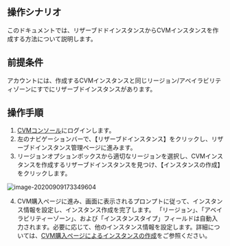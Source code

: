 ## 操作シナリオ

このドキュメントでは、リザーブドドインスタンスからCVMインスタンスを作成する方法について説明します。

## 前提条件
アカウントには、作成するCVMインスタンスと同じリージョン/アベイラビリティゾーンにすでにリザーブドインスタンスがあります。

## 操作手順

1. [CVMコンソール](https://console.cloud.tencent.com/cvm/instance/index?rid=1)にログインします。
2. 左のナビゲーションバーで、【リザーブドインスタンス】をクリックし、リザーブドインスタンス管理ページに進みます。
3. リージョンオプションボックスから適切なリージョンを選択し、CVMインスタンスを作成するリザーブドインスタンスを見つけ、【インスタンスの作成】をクリックします。

![image-20200909173349604](https://main.qcloudimg.com/raw/1a9a8900c83d99329f9317427a539989.png)

4. CVM購入ページに進み、画面に表示されるプロンプトに従って、インスタンス情報を設定し、インスタンス作成を完了します。
「リージョン」、「アベイラビリティーゾーン」、および「インスタンスタイプ」フィールドは自動入力されます。必要に応じて、他のインスタンス情報を設定します。詳細については、[CVM購入ページによるインスタンスの作成](https://intl.cloud.tencent.com/document/product/213/4855)をご参照ください。
